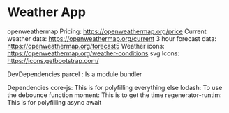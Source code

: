 # Weather App

<!-- The resources that I am using to build this app -->

openweathermap Pricing: https://openweathermap.org/price
Current weather data: https://openweathermap.org/current
3 hour forecast data: https://openweathermap.org/forecast5
Weather icons: https://openweathermap.org/weather-conditions
svg Icons: https://icons.getbootstrap.com/

DevDependencies
parcel : Is a module bundler

Dependencies
core-js: This is for polyfilling everything else
lodash: To use the debounce function
moment: This is to get the time
regenerator-runtim: This is for polyfilling async await
